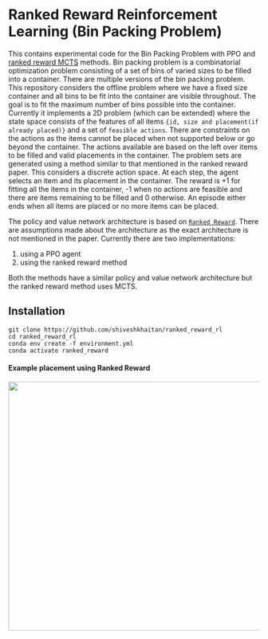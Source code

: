 # Ranked Reward Reinforcement Learning (Bin Packing Problem) 

This contains experimental code for the Bin Packing Problem with PPO and [ranked reward MCTS](https://arxiv.org/pdf/1807.01672.pdf) methods. Bin packing problem is a combinatorial optimization problem consisting of a set of bins of varied sizes to be filled into a container. There are multiple versions of the bin packing problem. This repository considers the offline problem where we have a fixed size container and all bins to be fit into the container are visible throughout. The goal is to fit the maximum number of bins possible into the container. Currently it implements a 2D problem (which can be extended) where the state space consists of the features of all items `{id, size and placement(if already placed)}` and a set of `feasible actions`. There are constraints on the actions as the items cannot be placed when not supported below or go beyond the container. The actions available are based on the left over items to be filled and valid placements in the container. The problem sets are generated using a method similar to that mentioned in the ranked reward paper. This considers a discrete action space. At each step, the agent selects an item and its placement in the container. The reward is +1 for fitting all the items in the container, -1 when no actions are feasible and there are items remaining to be filled and 0 otherwise. An episode either ends when all items are placed or no more items can be placed.

The policy and value network architecture is based on [`Ranked Reward`](https://arxiv.org/pdf/1807.01672.pdf). There are assumptions made about the architecture as the exact architecture is not mentioned in the paper. Currently there are two implementations:
1) using a PPO agent
2) using the ranked reward method 

Both the methods have a similar policy and value network architecture but the ranked reward method uses MCTS.

## Installation

```
git clone https://github.com/shiveshkhaitan/ranked_reward_rl
cd ranked_reward_rl
conda env create -f environment.yml
conda activate ranked_reward
```

#### Example placement using Ranked Reward

<p align="center">
<img src="https://user-images.githubusercontent.com/33219837/222007831-55a91995-7160-414b-88f9-47a7e460557f.png" width="750" height="500" />
</p>
